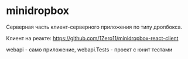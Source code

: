 # minidropbox

Серверная часть клиент-серверного приложения по типу дропбокса.

Клиент на реакте: https://github.com/1Zero11/minidropbox-react-client

webapi - само приложение, webapi.Tests - проект с юнит тестами
